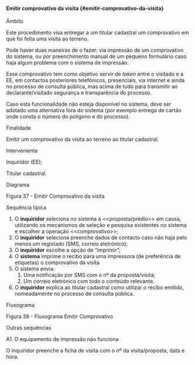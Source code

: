 #### Emitir comprovativo da visita {#emitir-comprovativo-da-visita}

Âmbito

Este procedimento visa entregar a um titular cadastral um comprovativo em que foi feita uma visita ao terreno.

Pode haver duas maneiras de o fazer: via impressão de um comprovativo do sistema, ou por preenchimento manual de um pequeno formulário caso haja algum problema com o sistema de impressão.

Esse comprovativo tem como objetivo servir de _token_ entre o visitado e a EE, em contactos posteriores telefónicos, presenciais, via internet e ainda no processo de consulta pública, mas acima de tudo para transmitir ao declarante/visitado segurança e transparência do processo.

Caso esta funcionalidade não esteja disponível no sistema, deve ser adotado uma alternativa fora do sistema \(por exemplo entrega de cartão onde consta o número do polígono e do processo\).

Finalidade

Emitir um comprovativo da visita ao terreno ao titular cadastral.

Interveniente

Inquiridor \(EE\);

Titular cadastral.

Diagrama

Figura 37 - Emitir Comprovativo da visita

Sequência típica

1. O **inquiridor** seleciona no sistema a &lt;&lt;proposta/prédio&gt;&gt; em causa, utilizando os mecanismos de seleção e pesquisa existentes no sistema e escolher a operação &lt;&lt;comprovativo&gt;&gt;;
2. O **inquiridor** seleciona preenche dados de contacto caso não haja pelo menos um registado \(SMS, correio eletrónico\);
3. O **inquiridor** escolhe a opção de “imprimir”;
4. O **sistema** imprime o recibo para uma impressora \(de preferência de etiquetas\) o comprovativo da visita
5. O sistema envia:
   1. Uma notificação por SMS com o nº da proposta/visita;
   2. Um correio eletrónico com todo o conteúdo relevante.
6. O **inquiridor** explica ao titular cadastral como utilizar o recibo emitido, nomeadamente no processo de consulta pública.

Fluxograma

Figura 38 - Fluxograma Emitir Comprovativo

Outras sequências

A1. O equipamento de impressão não funciona

O inquiridor preenche a ficha de visita com o nº da visita/proposta, data e hora.

